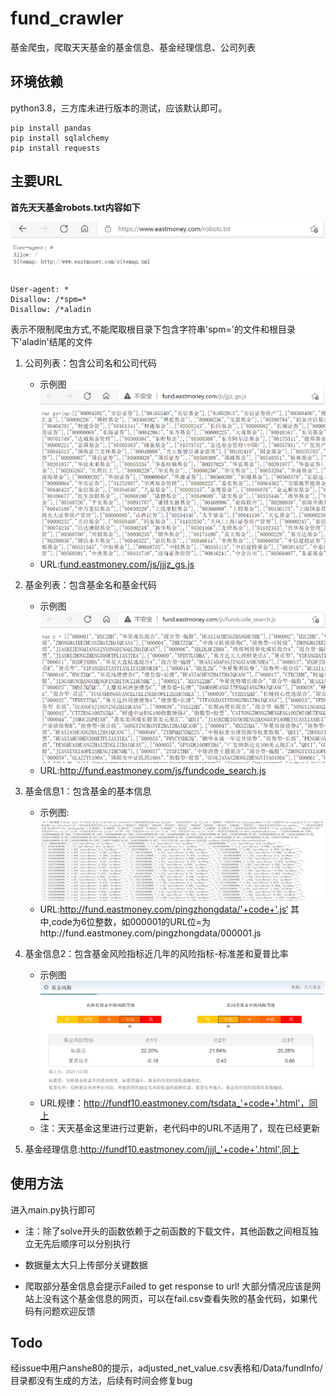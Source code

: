 # fund_crawler
基金爬虫，爬取天天基金的基金信息、基金经理信息、公司列表

## 环境依赖

python3.8，三方库未进行版本的测试，应该默认即可。

```
pip install pandas
pip install sqlalchemy
pip install requests
```



## 主要URL

**首先天天基金robots.txt内容如下**

![image-20211231122030759](https://raw.githubusercontent.com/XDTD/ImgStg/main/image-20211231122030759.png)

```vbnet
User-agent: * 
Disallow: /*spm=*
Disallow: /*aladin
```

表示不限制爬虫方式,不能爬取根目录下包含字符串'spm='的文件和根目录下'aladin'结尾的文件



1. 公司列表：包含公司名和公司代码
   - 示例图
     ![image-20211231120534225](https://raw.githubusercontent.com/XDTD/ImgStg/main/image-20211231120534225.png)
   - URL:[fund.eastmoney.com/js/jjjz_gs.js](http://fund.eastmoney.com/js/jjjz_gs.js)

2. 基金列表：包含基金名和基金代码
   - 示例图
     ![image-20211231120622201](https://raw.githubusercontent.com/XDTD/ImgStg/main/image-20211231120622201.png)
   - URL:http://fund.eastmoney.com/js/fundcode_search.js

3. 基金信息1：包含基金的基本信息
   - 示例图:![image-20211231120731601](https://raw.githubusercontent.com/XDTD/ImgStg/main/image-20211231120731601.png)
   - URL:http://fund.eastmoney.com/pingzhongdata/'+code+'.js‘  其中,code为6位整数，如000001的URL位=为http://fund.eastmoney.com/pingzhongdata/000001.js

4. 基金信息2：包含基金风险指标近几年的风险指标-标准差和夏普比率
   - 示例图
     ![image-20211231120324443](https://raw.githubusercontent.com/XDTD/ImgStg/main/image-20211231120324443.png)
   - URL规律：http://fundf10.eastmoney.com/tsdata_'+code+'.html'，同上
   - 注：天天基金这里进行过更新，老代码中的URL不适用了，现在已经更新

5. 基金经理信息:http://fundf10.eastmoney.com/jjjl_'+code+'.html',同上





## 使用方法

进入main.py执行即可

- 注：除了solve开头的函数依赖于之前函数的下载文件，其他函数之间相互独立无先后顺序可以分别执行


- 数据量太大只上传部分关键数据
- 爬取部分基金信息会提示Failed to get response to url! 大部分情况应该是网站上没有这个基金信息的网页，可以在fail.csv查看失败的基金代码，如果代码有问题欢迎反馈





## Todo

经issue中用户anshe80的提示，adjusted_net_value.csv表格和/Data/fundInfo/目录都没有生成的方法，后续有时间会修复bug 